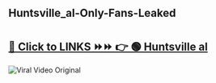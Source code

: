 
 ## Huntsville_al-Only-Fans-Leaked

# <h2><a href="https://clipsfans.com/Huntsville_al&ref=git">🔗 Click to LINKS ⏩⏩ 👉 🟢 Huntsville al </a></h2>

<a href="https://clipsfans.com/Huntsville_al&ref=git" rel="nofollow" data-target="animated-image.originalLink"><img src="https://i.ibb.co.com/xMMVF88/686577567.gif" alt="Viral Video Original" style="max-width: 100%; display: inline-block;" data-target="animated-image.originalImage"></a>
